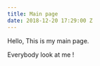 ```yaml
---
title: Main page
date: 2018-12-20 17:29:00 Z
---
```


Hello, 
This is my main page.

Everybody look at me !